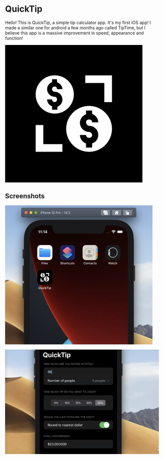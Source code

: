 # QuickTip
Hello! This is QuickTip, a simple tip calculator app. It's my first iOS app! I made a similar one for android a few months ago called TipTime, but I believe this app is a massive improvement in speed, appearance and function!

![icon](appIcon.png)

## Screenshots

![screenshot1](screenshot1.png)

![screenshot2](screenshot2.png)
